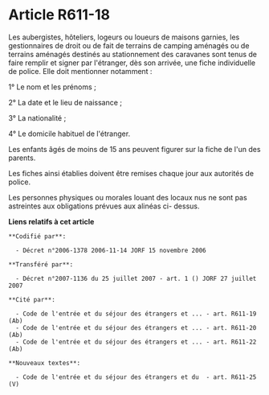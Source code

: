 # Article R611-18

Les aubergistes, hôteliers, logeurs ou loueurs de maisons garnies, les gestionnaires de droit ou de fait de terrains de
camping aménagés ou de terrains aménagés destinés au stationnement des caravanes sont tenus de faire remplir et signer par
l'étranger, dès son arrivée, une fiche individuelle de police. Elle doit mentionner notamment :

1° Le nom et les prénoms ;

2° La date et le lieu de naissance ;

3° La nationalité ;

4° Le domicile habituel de l'étranger.

Les enfants âgés de moins de 15 ans peuvent figurer sur la fiche de l'un des parents.

Les fiches ainsi établies doivent être remises chaque jour aux autorités de police.

Les personnes physiques ou morales louant des locaux nus ne sont pas astreintes aux obligations prévues aux alinéas ci-
dessus.

**Liens relatifs à cet article**

	**Codifié par**:

	  - Décret n°2006-1378 2006-11-14 JORF 15 novembre 2006

	**Transféré par**:

	  - Décret n°2007-1136 du 25 juillet 2007 - art. 1 () JORF 27 juillet 2007

	**Cité par**:

	  - Code de l'entrée et du séjour des étrangers et ... - art. R611-19 (Ab)
	  - Code de l'entrée et du séjour des étrangers et ... - art. R611-20 (Ab)
	  - Code de l'entrée et du séjour des étrangers et ... - art. R611-22 (Ab)

	**Nouveaux textes**:

	  - Code de l'entrée et du séjour des étrangers et du  - art. R611-25 (V)
